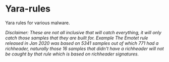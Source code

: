 # Yara-rules
Yara rules for various malware.

*Disclaimer: These are not all inclusive that will catch everything, it will only catch those samples that they are built for. Example The Emotet rule released in Jan 2020 was based on 5341 samples out of which 771 had a richheader, naturally those 16 samples that didn't have a richheader will not be caught by that rule which is based on richheader signatures.*
